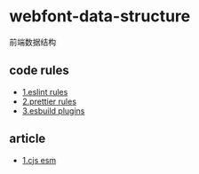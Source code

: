 # webfont-data-structure
前端数据结构

## code rules
- [1.eslint rules](https://eslint.org/docs/latest/rules/)
- [2.prettier rules](https://eslint.org/docs/latest/rules/)
- [3.esbuild plugins](https://github.com/esbuild/community-plugins)

## article
- [1.cjs esm](https://juejin.cn/post/7048276970768957477)


